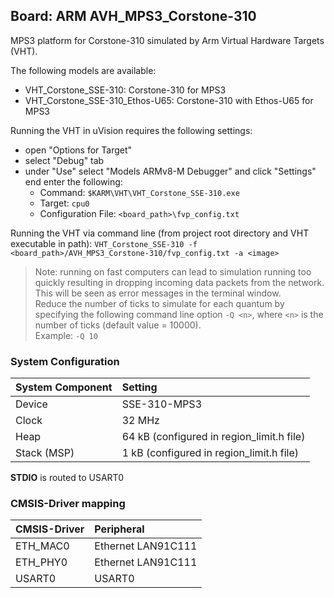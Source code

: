 Board: ARM AVH_MPS3_Corstone-310
----------------------------------------------

MPS3 platform for Corstone-310 simulated by Arm Virtual Hardware Targets (VHT).

The following models are available:
 - VHT_Corstone_SSE-310: Corstone-310 for MPS3
 - VHT_Corstone_SSE-310_Ethos-U65: Corstone-310 with Ethos-U65 for MPS3

Running the VHT in uVision requires the following settings:
 - open "Options for Target"
 - select "Debug" tab
 - under "Use" select "Models ARMv8-M Debugger" and click "Settings" end enter the following:
   - Command: `$KARM\VHT\VHT_Corstone_SSE-310.exe`
   - Target: `cpu0`
   - Configuration File: `<board_path>\fvp_config.txt`

Running the VHT via command line (from project root directory and VHT executable in path):
`VHT_Corstone_SSE-310 -f <board_path>/AVH_MPS3_Corstone-310/fvp_config.txt -a <image>`

> Note: running on fast computers can lead to simulation running too quickly resulting in dropping incoming data packets from the network. 
  This will be seen as error messages in the terminal window.  
  Reduce the number of ticks to simulate for each quantum by specifying the following command line option `-Q <n>`, 
  where `<n>` is the number of ticks (default value = 10000).  
  Example: `-Q 10`


### System Configuration

| System Component        | Setting
|:------------------------|:----------------------------------------
| Device                  | SSE-310-MPS3
| Clock                   | 32 MHz
| Heap                    | 64 kB (configured in region_limit.h file)
| Stack (MSP)             | 1 kB (configured in region_limit.h file)

**STDIO** is routed to USART0

### CMSIS-Driver mapping

| CMSIS-Driver | Peripheral
|:-------------|:----------
| ETH_MAC0     | Ethernet LAN91C111
| ETH_PHY0     | Ethernet LAN91C111
| USART0       | USART0
